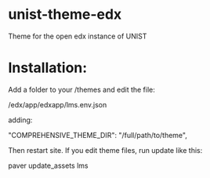 # unist-theme-edx
Theme for the open edx instance of UNIST

# Installation:

Add a folder to your /themes and edit the file: 

   /edx/app/edxapp/lms.env.json 

adding:

  "COMPREHENSIVE_THEME_DIR": "/full/path/to/theme",

Then restart site. If you edit theme files, run update like this:

   paver update_assets lms
